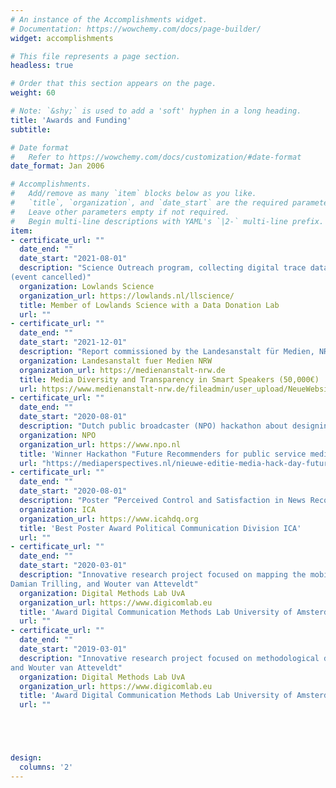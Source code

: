```yaml
---
# An instance of the Accomplishments widget.
# Documentation: https://wowchemy.com/docs/page-builder/
widget: accomplishments

# This file represents a page section.
headless: true

# Order that this section appears on the page.
weight: 60

# Note: `&shy;` is used to add a 'soft' hyphen in a long heading.
title: 'Awards and Funding'
subtitle:

# Date format
#   Refer to https://wowchemy.com/docs/customization/#date-format
date_format: Jan 2006

# Accomplishments.
#   Add/remove as many `item` blocks below as you like.
#   `title`, `organization`, and `date_start` are the required parameters.
#   Leave other parameters empty if not required.
#   Begin multi-line descriptions with YAML's `|2-` multi-line prefix.
item:
- certificate_url: ""
  date_end: ""
  date_start: "2021-08-01"
  description: "Science Outreach program, collecting digital trace data with the “DataDonationLab” during the Lowlands festival
(event cancelled)"
  organization: Lowlands Science
  organization_url: https://lowlands.nl/llscience/
  title: Member of Lowlands Science with a Data Donation Lab
  url: ""
- certificate_url: ""
  date_end: ""
  date_start: "2021-12-01"
  description: "Report commissioned by the Landesanstalt für Medien, NRW. Cooperation with TU Dresden (member of the research team)"
  organization: Landesanstalt fuer Medien NRW
  organization_url: https://medienanstalt-nrw.de
  title: Media Diversity and Transparency in Smart Speakers (50,000€)
  url: https://www.medienanstalt-nrw.de/fileadmin/user_upload/NeueWebsite_0120/Themen/Radio/LFMNRW_Whitepaper_Sprachassistenten_final.pdf
- certificate_url: ""
  date_end: ""
  date_start: "2020-08-01"
  description: "Dutch public broadcaster (NPO) hackathon about designing a diversity-aware recommender system"
  organization: NPO
  organization_url: https://www.npo.nl
  title: 'Winner Hackathon "Future Recommenders for public service media" (3000€)'
  url: "https://mediaperspectives.nl/nieuwe-editie-media-hack-day-future-recommenders-for-public-media/"
- certificate_url: ""
  date_end: ""
  date_start: "2020-08-01"
  description: "Poster “Perceived Control and Satisfaction in News Recommender Systems” with Judith Moeller, Damian Trilling, Wouter van Atteveldt and Natali Helberger"
  organization: ICA
  organization_url: https://www.icahdq.org
  title: 'Best Poster Award Political Communication Division ICA'
  url: ""
- certificate_url: ""
  date_end: ""
  date_start: "2020-03-01"
  description: "Innovative research project focused on mapping the mobile news diet in a mobile lab, together with Judith Moeller,
Damian Trilling, and Wouter van Atteveldt"
  organization: Digital Methods Lab UvA
  organization_url: https://www.digicomlab.eu
  title: 'Award Digital Communication Methods Lab University of Amsterdam (5,000€)'
  url: ""
- certificate_url: ""
  date_end: ""
  date_start: "2019-03-01"
  description: "Innovative research project focused on methodological development, together with Judith Moeller, Damian Trilling,
and Wouter van Atteveldt"
  organization: Digital Methods Lab UvA
  organization_url: https://www.digicomlab.eu
  title: 'Award Digital Communication Methods Lab University of Amsterdam (4,000€)'
  url: ""





design:
  columns: '2' 
---
```

